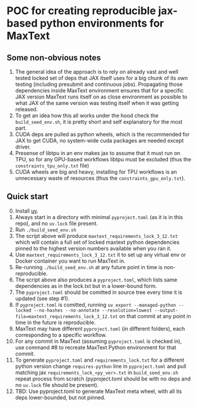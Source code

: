 # POC for creating reproducible jax-based python environments for MaxText

## Some non-obvious notes
1. The general idea of the approach is to rely on already vast and well tested locked set of deps that JAX itself uses for a big chunk of its own testing (including presubmit and continuous jobs). Propagating those dependencies inside MaxText environment ensures that for a specific JAX version MaxText runs itself on as close environment as possible to what JAX of the same version was testing itself when it was getting released.
2. To get an idea how this all works under the hood check the `build_seed_env.sh`, it is pretty short and self explanatory for the most part.
3. CUDA deps are pulled as python wheels, which is the recommended for JAX to get CUDA, no system-wide cuda packages are needed except driver.
4. Presense of libtpu in an env makes jax to assume that it  must run on TPU, so for any GPU-based workflows libtpu must be excluded (thus the `constraints_tpu_only.txt` file)
5. CUDA wheels are big and heavy, installing for TPU workflows is an unnecessary waste of resources (thus the `constraints_gpu_only.txt`).  

## Quick start
0. Install [uv](https://docs.astral.sh/uv/).
1. Always start in a directory with minimal `pyproject.toml` (as it is in this repo), and no `uv.lock` file present.
2. Run `./build_seed_env.sh`
3. The script above will produce `maxtext_requirements_lock_3_12.txt` which will contain a full set of locked maxtext python dependencies pinned to the highest version numbers available when you ran it. 
4. Use `maxtext_requirements_lock_3_12.txt` it to set up any virtual env or Docker container you want to run MaxText in.
5. Re-running `./build_seed_env.sh` at any future point in time is non-reproducible.
6. The script above also produces a `pyproject.toml`, which lists same dependencies as in the lock.txt but in a lower-bound form.
7. The `pyproject.toml` should be comitted in source tree every time it is updated (see step #1).
8. If `pyproject.toml` is comitted, running `uv export --managed-python --locked --no-hashes --no-annotate --resolution=lowest --output-file=maxtext_requirements_lock_3_12.txt` on that commit at any point in time in the future is reproducible.
9. MaxText may have different `pyproject.toml` (in different folders), each corresponding to a specific workflow.
10. For any commit in MaxText (assuming `pyproject.toml` is checked in), use command #8 to recreate MaxText Python environment for that commit. 
11. To generate `pyproject.toml` and `requirements_lock.txt` for a different python version change `requires-python` line in `pyproject.toml` and pull matching jax `requirements_lock_<py_ver>.txt` in `build_seed_env.sh` repeat process from scratch (pyproject.toml should be with no deps and no `uv.lock` file should be present).
12. TBD: Use pyproject.toml to generate MaxText meta wheel, with all its deps lower-bounded, but not pinned.
